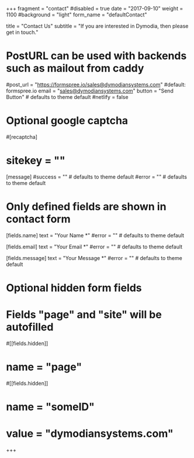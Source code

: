 +++
fragment = "contact"
#disabled = true
date = "2017-09-10"
weight = 1100
#background = "light"
form_name = "defaultContact"

title = "Contact Us"
subtitle  = "If you are interested in Dymodia, then please get in touch."

# PostURL can be used with backends such as mailout from caddy
#post_url = "https://formspree.io/sales@dymodiansystems.com" #default: formspree.io
email = "sales@dymodiansystems.com"
button = "Send Button" # defaults to theme default
#netlify = false

# Optional google captcha
#[recaptcha]
#  sitekey = ""

[message]
  #success = "" # defaults to theme default
  #error = "" # defaults to theme default

# Only defined fields are shown in contact form
[fields.name]
  text = "Your Name *"
  #error = "" # defaults to theme default

[fields.email]
  text = "Your Email *"
  #error = "" # defaults to theme default


[fields.message]
  text = "Your Message *"
  #error = "" # defaults to theme default

# Optional hidden form fields
# Fields "page" and "site" will be autofilled
#[[fields.hidden]]
 # name = "page"

#[[fields.hidden]]
#  name = "someID"
#  value = "dymodiansystems.com"
+++

